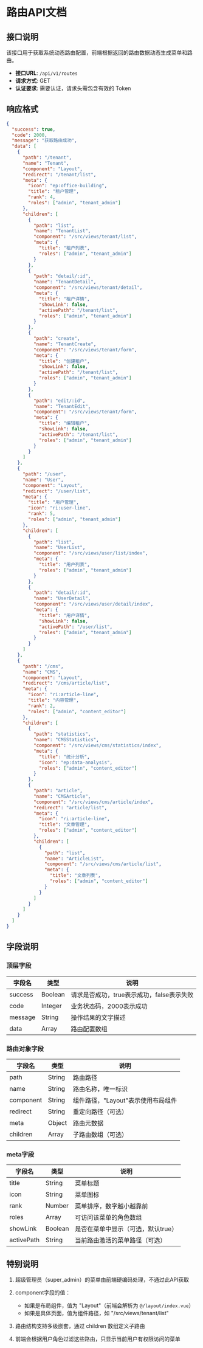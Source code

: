 # 路由API文档

## 接口说明

该接口用于获取系统动态路由配置，前端根据返回的路由数据动态生成菜单和路由。

- **接口URL**: `/api/v1/routes`
- **请求方式**: GET
- **认证要求**: 需要认证，请求头需包含有效的 Token

## 响应格式

```json
{
  "success": true,
  "code": 2000,
  "message": "获取路由成功",
  "data": [
    {
      "path": "/tenant",
      "name": "Tenant",
      "component": "Layout",
      "redirect": "/tenant/list",
      "meta": {
        "icon": "ep:office-building",
        "title": "租户管理",
        "rank": 4,
        "roles": ["admin", "tenant_admin"]
      },
      "children": [
        {
          "path": "list",
          "name": "TenantList",
          "component": "/src/views/tenant/list",
          "meta": {
            "title": "租户列表",
            "roles": ["admin", "tenant_admin"]
          }
        },
        {
          "path": "detail/:id",
          "name": "TenantDetail",
          "component": "/src/views/tenant/detail",
          "meta": {
            "title": "租户详情",
            "showLink": false,
            "activePath": "/tenant/list",
            "roles": ["admin", "tenant_admin"]
          }
        },
        {
          "path": "create",
          "name": "TenantCreate",
          "component": "/src/views/tenant/form",
          "meta": {
            "title": "创建租户",
            "showLink": false,
            "activePath": "/tenant/list",
            "roles": ["admin", "tenant_admin"]
          }
        },
        {
          "path": "edit/:id",
          "name": "TenantEdit",
          "component": "/src/views/tenant/form",
          "meta": {
            "title": "编辑租户",
            "showLink": false,
            "activePath": "/tenant/list",
            "roles": ["admin", "tenant_admin"]
          }
        }
      ]
    },
    {
      "path": "/user",
      "name": "User",
      "component": "Layout",
      "redirect": "/user/list",
      "meta": {
        "title": "用户管理",
        "icon": "ri:user-line",
        "rank": 5,
        "roles": ["admin", "tenant_admin"]
      },
      "children": [
        {
          "path": "list",
          "name": "UserList",
          "component": "/src/views/user/list/index",
          "meta": {
            "title": "用户列表",
            "roles": ["admin", "tenant_admin"]
          }
        },
        {
          "path": "detail/:id",
          "name": "UserDetail",
          "component": "/src/views/user/detail/index",
          "meta": {
            "title": "用户详情",
            "showLink": false,
            "activePath": "/user/list",
            "roles": ["admin", "tenant_admin"]
          }
        }
      ]
    },
    {
      "path": "/cms",
      "name": "CMS",
      "component": "Layout", 
      "redirect": "/cms/article/list",
      "meta": {
        "icon": "ri:article-line",
        "title": "内容管理",
        "rank": 2,
        "roles": ["admin", "content_editor"]
      },
      "children": [
        {
          "path": "statistics",
          "name": "CMSStatistics",
          "component": "/src/views/cms/statistics/index",
          "meta": {
            "title": "统计分析",
            "icon": "ep:data-analysis",
            "roles": ["admin", "content_editor"]
          }
        },
        {
          "path": "article",
          "name": "CMSArticle",
          "component": "/src/views/cms/article/index",
          "redirect": "article/list",
          "meta": {
            "icon": "ri:article-line",
            "title": "文章管理",
            "roles": ["admin", "content_editor"]
          },
          "children": [
            {
              "path": "list",
              "name": "ArticleList",
              "component": "/src/views/cms/article/list",
              "meta": {
                "title": "文章列表",
                "roles": ["admin", "content_editor"]
              }
            }
          ]
        }
      ]
    }
  ]
}
```

## 字段说明

### 顶层字段

| 字段名 | 类型 | 说明 |
|-------|------|-----|
| success | Boolean | 请求是否成功，true表示成功，false表示失败 |
| code | Integer | 业务状态码，2000表示成功 |
| message | String | 操作结果的文字描述 |
| data | Array | 路由配置数组 |

### 路由对象字段

| 字段名 | 类型 | 说明 |
|-------|------|-----|
| path | String | 路由路径 |
| name | String | 路由名称，唯一标识 |
| component | String | 组件路径，"Layout"表示使用布局组件 |
| redirect | String | 重定向路径（可选） |
| meta | Object | 路由元数据 |
| children | Array | 子路由数组（可选） |

### meta字段

| 字段名 | 类型 | 说明 |
|-------|------|-----|
| title | String | 菜单标题 |
| icon | String | 菜单图标 |
| rank | Number | 菜单排序，数字越小越靠前 |
| roles | Array | 可访问该菜单的角色数组 |
| showLink | Boolean | 是否在菜单中显示（可选，默认true） |
| activePath | String | 当前路由激活的菜单路径（可选） |

## 特别说明

1. 超级管理员（super_admin）的菜单由前端硬编码处理，不通过此API获取

2. component字段的值：
   - 如果是布局组件，值为 "Layout"（前端会解析为 `@/layout/index.vue`）
   - 如果是具体页面，值为组件路径，如 "/src/views/tenant/list"

3. 路由结构支持多级嵌套，通过 children 数组定义子路由

4. 前端会根据用户角色过滤这些路由，只显示当前用户有权限访问的菜单 